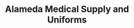 ---
title: "Alameda Medical Supply and Uniforms"
url: /corpus-christi/alameda-medical-supply-and-uniforms/
shop: Sanitätshaus
---